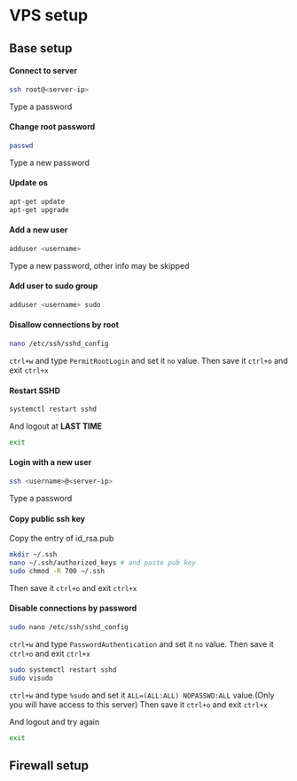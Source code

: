 # VPS setup

## Base setup

#### Connect to server
```bash
ssh root@<server-ip>
```
Type a password

#### Change root password
```bash
passwd
```
Type a new password

#### Update os
```bash
apt-get update
apt-get upgrade
```

#### Add a new user
```bash
adduser <username>
```
Type a new password, other info may be skipped

#### Add user to sudo group
```bash
adduser <username> sudo
```

#### Disallow connections by root
```bash
nano /etc/ssh/sshd_config
```
`ctrl+w` and type `PermitRootLogin` and set it `no` value. Then save it `ctrl+o` and exit `ctrl+x`

#### Restart SSHD
```bash
systemctl restart sshd
```
And logout at **LAST TIME**
```bash
exit
```

#### Login with a new user
```bash
ssh <username>@<server-ip>
```
Type a password

#### Copy public ssh key
Copy the entry of id_rsa.pub
```bash
mkdir ~/.ssh
nano ~/.ssh/authorized_keys # and paste pub key
sudo chmod -R 700 ~/.ssh
```
Then save it `ctrl+o` and exit `ctrl+x`

#### Disable connections by password
```bash
sudo nano /etc/ssh/sshd_config
```
`ctrl+w` and type `PasswordAuthentication` and set it `no` value. Then save it `ctrl+o` and exit `ctrl+x`

```bash
sudo systemctl restart sshd
sudo visudo
```
`ctrl+w` and type `%sudo` and set it `ALL=(ALL:ALL) NOPASSWD:ALL` value.(Only you will have access to this server) Then save it `ctrl+o` and exit `ctrl+x`

And logout and try again
```bash
exit
```

## Firewall setup
